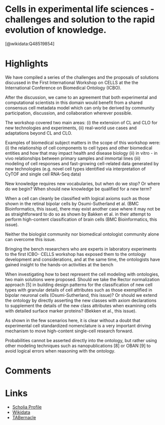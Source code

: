 
Cells in experimental life sciences - challenges and solution to the rapid evolution of knowledge.
==================================================================================================
  
  [@wikidata:Q48519854]  

# Highlights

We have compiled a series of the challenges and the proposals of solutions discussed in the First International Workshop on CELLS at the the International Conference on Biomedical Ontology (ICBO).

After the discussion, we came to an agreement that both experimental and computational scientists in this domain would benefit from a shared consensus cell metadata model which can only be derived by community participation, discussion, and collaboration wherever possible. 

The workshop covered two main areas: 
(i) the extension of CL and CLO for new technologies and experiments,
(ii) real-world use cases and adaptations beyond CL and CLO. 

Examples of biomedical subject matters in the scope of this workshop were: 
(i) the relationship of cell components to cell types and other biomedical entities and how that may impact health and disease biology 
(ii) in vitro - in vivo relationships between primary samples and immortal lines
(iii) modeling of cell responses and fast-growing cell-related data generated by new technologies (e.g. novel cell types identified via interpretation of CyTOF and single cell RNA-Seq data)

New knowledge requires new vocabularies, but when do we stop? Or where do we begin? When should new knowledge be qualified for a new term?

When a cell can cleanly be classified with logical axioms such as those shown in the retinal bipolar cells by Osumi-Sutherland et al. (BMC Bioinformatics, this issue), there may exist another case where it may not be as straightforward to do so as shown by Bakken et al. in their attempt to perform high-content classification of brain cells (BMC Bioinformatics, this issue).

Neither the biologist community nor biomedical ontologist community alone can overcome this issue.

Bringing the bench researchers who are experts in laboratory experiments to the first ICBO- CELLS workshop has exposed them to the ontology development and considerations, and at the same time, the ontologists have gained insight to the hands-on activities at the bench

When investigating how to best represent the cell modeling with ontologies, two main solutions were proposed. Should we take the Rector normalization approach [5] in building design patterns for the classification of new cell types with granular details of cell attributes such as those exemplified in bipolar neuronal cells (Osumi-Sutherland, this issue)? Or should we extend the ontology by directly asserting the new classes with axiom declarations to supplement the details of the new class attributes when examining cells with detailed surface marker proteins? (Bekken et al., this issue).


As shown in the few scenarios here, it is clear without a doubt that experimental cell standardized nomenclature is a very important driving mechanism to move high-content single-cell research forward.

Probabilities cannot be asserted directly into the ontology, but rather using other modeling techniques such as nanopublications [8] or OBAN [9] to avoid logical errors when reasoning with the ontology.


# Comments

# Links
  
 * [Scholia Profile](https://scholia.toolforge.org/work/Q48519854)  
 * [Wikidata](https://www.wikidata.org/wiki/Q48519854)  
 * [TABernacle](https://tabernacle.toolforge.org/?#/tab/manual/Q48519854/P921%3BP4510)  
